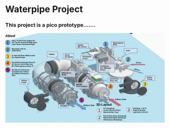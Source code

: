 # Waterpipe Project

### This project is a pico prototype.......

![Kesselsteuerung](/images/Kessel.png)

